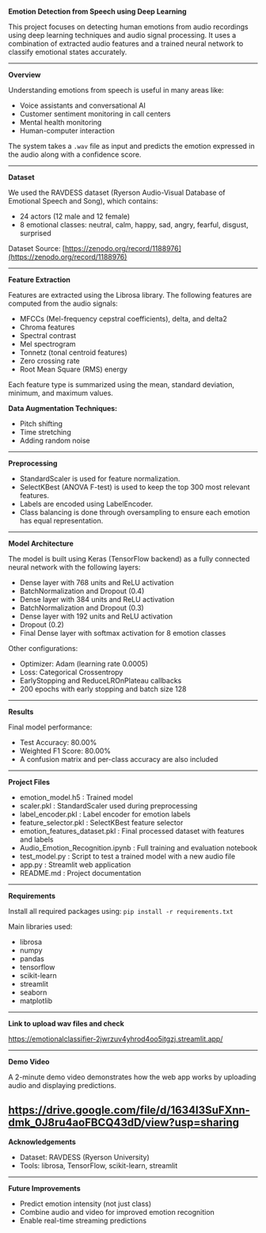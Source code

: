 **Emotion Detection from Speech using Deep Learning**

This project focuses on detecting human emotions from audio recordings using deep learning techniques and audio signal processing. It uses a combination of extracted audio features and a trained neural network to classify emotional states accurately.

---

**Overview**

Understanding emotions from speech is useful in many areas like:

* Voice assistants and conversational AI
* Customer sentiment monitoring in call centers
* Mental health monitoring
* Human-computer interaction

The system takes a `.wav` file as input and predicts the emotion expressed in the audio along with a confidence score.

---

**Dataset**

We used the RAVDESS dataset (Ryerson Audio-Visual Database of Emotional Speech and Song), which contains:

* 24 actors (12 male and 12 female)
* 8 emotional classes: neutral, calm, happy, sad, angry, fearful, disgust, surprised

Dataset Source: [https://zenodo.org/record/1188976](https://zenodo.org/record/1188976)

---

**Feature Extraction**

Features are extracted using the Librosa library. The following features are computed from the audio signals:

* MFCCs (Mel-frequency cepstral coefficients), delta, and delta2
* Chroma features
* Spectral contrast
* Mel spectrogram
* Tonnetz (tonal centroid features)
* Zero crossing rate
* Root Mean Square (RMS) energy

Each feature type is summarized using the mean, standard deviation, minimum, and maximum values.

**Data Augmentation Techniques:**

* Pitch shifting
* Time stretching
* Adding random noise

---

**Preprocessing**

* StandardScaler is used for feature normalization.
* SelectKBest (ANOVA F-test) is used to keep the top 300 most relevant features.
* Labels are encoded using LabelEncoder.
* Class balancing is done through oversampling to ensure each emotion has equal representation.

---

**Model Architecture**

The model is built using Keras (TensorFlow backend) as a fully connected neural network with the following layers:

* Dense layer with 768 units and ReLU activation
* BatchNormalization and Dropout (0.4)
* Dense layer with 384 units and ReLU activation
* BatchNormalization and Dropout (0.3)
* Dense layer with 192 units and ReLU activation
* Dropout (0.2)
* Final Dense layer with softmax activation for 8 emotion classes

Other configurations:

* Optimizer: Adam (learning rate 0.0005)
* Loss: Categorical Crossentropy
* EarlyStopping and ReduceLROnPlateau callbacks
* 200 epochs with early stopping and batch size 128

---

**Results**

Final model performance:

* Test Accuracy: 80.00%
* Weighted F1 Score: 80.00%
* A confusion matrix and per-class accuracy are also included

---

**Project Files**

* emotion\_model.h5 : Trained model
* scaler.pkl : StandardScaler used during preprocessing
* label\_encoder.pkl : Label encoder for emotion labels
* feature\_selector.pkl : SelectKBest feature selector
* emotion\_features\_dataset.pkl : Final processed dataset with features and labels
* Audio\_Emotion\_Recognition.ipynb : Full training and evaluation notebook
* test\_model.py : Script to test a trained model with a new audio file
* app.py : Streamlit web application
* README.md : Project documentation
---

**Requirements**

Install all required packages using:
`pip install -r requirements.txt`

Main libraries used:

* librosa
* numpy
* pandas
* tensorflow
* scikit-learn
* streamlit
* seaborn
* matplotlib
---
**Link to upload wav files and check**

https://emotionalclassifier-2jwrzuv4yhrod4oo5itgzj.streamlit.app/

---

**Demo Video**

A 2-minute demo video demonstrates how the web app works by uploading audio and displaying predictions.

https://drive.google.com/file/d/1634I3SuFXnn-dmk_0J8ru4aoFBCQ43dD/view?usp=sharing
---

**Acknowledgements**

* Dataset: RAVDESS (Ryerson University)
* Tools: librosa, TensorFlow, scikit-learn, streamlit

---

**Future Improvements**

* Predict emotion intensity (not just class)
* Combine audio and video for improved emotion recognition
* Enable real-time streaming predictions

